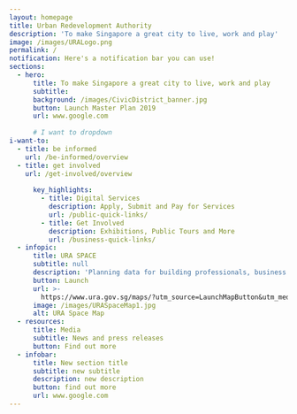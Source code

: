 ```yaml
---
layout: homepage
title: Urban Redevelopment Authority
description: 'To make Singapore a great city to live, work and play'
image: /images/URALogo.png
permalink: /
notification: Here's a notification bar you can use!
sections:
  - hero:
      title: To make Singapore a great city to live, work and play
      subtitle: 
      background: /images/CivicDistrict_banner.jpg
      button: Launch Master Plan 2019
      url: www.google.com
      
      # I want to dropdown
i-want-to:
  - title: be informed
    url: /be-informed/overview
  - title: get involved
    url: /get-involved/overview
      
      key_highlights:
        - title: Digital Services
          description: Apply, Submit and Pay for Services
          url: /public-quick-links/
        - title: Get Involved
          description: Exhibitions, Public Tours and More
          url: /business-quick-links/
  - infopic:
      title: URA SPACE
      subtitle: null
      description: 'Planning data for building professionals, business operators and public'
      button: Launch
      url: >-
        https://www.ura.gov.sg/maps/?utm_source=LaunchMapButton&utm_medium=website&utm_campaign=URASpace-Home&utm_content=URASpace-Home
      image: /images/URASpaceMap1.jpg
      alt: URA Space Map
  - resources:
      title: Media
      subtitle: News and press releases
      button: Find out more
  - infobar:
      title: New section title
      subtitle: new subtitle
      description: new description
      button: find out more
      url: www.google.com
---
```

